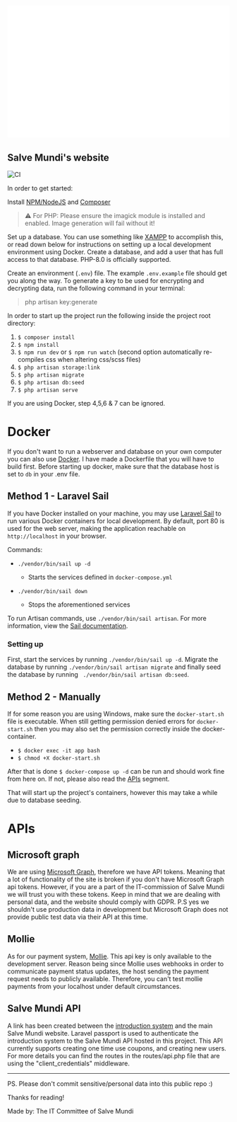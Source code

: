 
![alt text](./public/images/logo_old.svg)

## Salve Mundi's website
![CI](https://github.com/salvemundi/salvemundi.nl-laravel/workflows/CI/badge.svg)

In order to get started:

Install [NPM/NodeJS](https://nodejs.org/en/) and [Composer](https://getcomposer.org/download/)

> ⚠ For PHP: Please ensure the imagick module is installed and enabled. Image generation will fail without it!

Set up a database. You can use something like [XAMPP](https://www.apachefriends.org/index.html) to accomplish this, or read down below for
instructions on setting up a local development environment using Docker. Create a database, and add a user that has full access to that database.
PHP-8.0 is officially supported.

Create an environment (`.env`) file. The example `.env.example` file should get you along the way. To generate a key to be used for encrypting and
decrypting data, run the following command in your terminal:
> php artisan key:generate

In order to start up the project run the following inside the project root directory:

1. `$ composer install`
2. `$ npm install`
3. `$ npm run dev` or `$ npm run watch` (second option automatically re-compiles css when altering css/scss files)
4. `$ php artisan storage:link`
5. `$ php artisan migrate`
6. `$ php artisan db:seed`
7. `$ php artisan serve`

If you are using Docker, step 4,5,6 & 7 can be ignored.

# Docker

If you don't want to run a webserver and database on your own computer you can also use [Docker](https://docs.docker.com/get-docker/). I have made a
Dockerfile that you will have to build first. Before starting up docker, make sure that the database host is set to `db` in your .env file.

## Method 1 - Laravel Sail

If you have Docker installed on your machine, you may use [Laravel Sail](https://laravel.com/docs/8.x/sail) to run various Docker containers for local
development. By default, port 80 is used for the web server, making the application reachable on `http://localhost` in your browser.

Commands:

- `./vendor/bin/sail up -d`
  - Starts the services defined in `docker-compose.yml`

- `./vendor/bin/sail down`
  - Stops the aforementioned services

To run Artisan commands, use `./vendor/bin/sail artisan`. For more information, view
the [Sail documentation](https://laravel.com/docs/8.x/sail#executing-sail-commands).

### Setting up

First, start the services by running `./vendor/bin/sail up -d`. Migrate the database by running `./vendor/bin/sail artisan migrate` and finally seed
the database by running `
./vendor/bin/sail artisan db:seed`.

## Method 2 - Manually

If for some reason you are using Windows, make sure the `docker-start.sh` file is executable. When still getting permission denied errors
for `docker-start.sh` then you may also set the permission correctly inside the docker-container.
- `$ docker exec -it app bash`
- `$ chmod +X docker-start.sh`

After that is done `$ docker-compose up -d` can be run and should work fine from here on. If not, please also read the [APIs](#APIs) segment.

That will start up the project's containers, however this may take a while due to database seeding.

# APIs

## Microsoft graph

We are using [Microsoft Graph](https://docs.microsoft.com/en-us/graph/), therefore we have API tokens.
Meaning that a lot of functionality of the site is broken if you don't have Microsoft Graph api tokens.
However, if you are a part of the IT-commission of Salve Mundi we will trust you with these tokens.
Keep in mind that we are dealing with personal data, and the website should comply with GDPR.
P.S yes we shouldn't use production data in development but Microsoft Graph does not provide public test data via their API at this time.

## Mollie

As for our payment system, [Mollie](https://mollie.com). This api key is only available to the development server. Reason being since Mollie uses
webhooks in order to communicate payment status updates, the host sending the payment request needs to publicly available. Therefore, you can't test
mollie payments from your localhost under default circumstances.

## Salve Mundi API

A link has been created between the [introduction system](https://github.com/salvemundi/intro-application) and the main Salve Mundi website. Laravel passport is used to authenticate the introduction system to the Salve Mundi API hosted in this project. This API currently supports creating one time use coupons, and creating new users. For more details you can find the routes in the routes/api.php file that are using the "client_credentials" middleware.

---

PS. Please don't commit sensitive/personal data into this public repo :)

Thanks for reading!

Made by: The IT Committee of Salve Mundi
